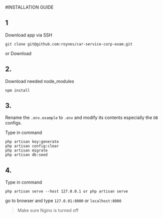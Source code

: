 #INSTALLATION GUIDE

## 1
Download app via SSH

```
git clone git@github.com:roynes/car-service-corp-exam.git
```

or Download

## 2.
Download needed node_modules

```
npm install
```

## 3.
Rename the `.env.example` to `.env` and modify its contents especially the `DB` configs.

Type in command

```
php artisan key:generate
php artisan config:clear
php artisan migrate
php artisan db:seed
```

## 4.

Type in command

```
php artisan serve --host 127.0.0.1 or php artisan serve
```

go to browser and type `127.0.01:8000` or `localhost:8000`


>Make sure Nginx is turned off





